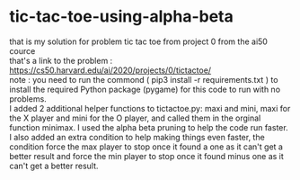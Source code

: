 # tic-tac-toe-using-alpha-beta

that is my solution for problem tic tac toe from project 0 from the ai50 cource<br>
that's a link to the problem : https://cs50.harvard.edu/ai/2020/projects/0/tictactoe/ <br>
note : you need to run the commond ( pip3 install -r requirements.txt ) to install the required Python package (pygame) for this code to run with no problems. <br>
I added 2 additional helper functions to tictactoe.py: maxi and mini, maxi for the X player and mini for the O player, and called them in the orginal function minimax. I used the alpha beta pruning to help the code run faster.<br>
I also added an extra condition to help making things even faster, the condition force the max player to stop once it found a one as it can't get a better result and force the min player to stop once it found minus one as it can't get a better result.
